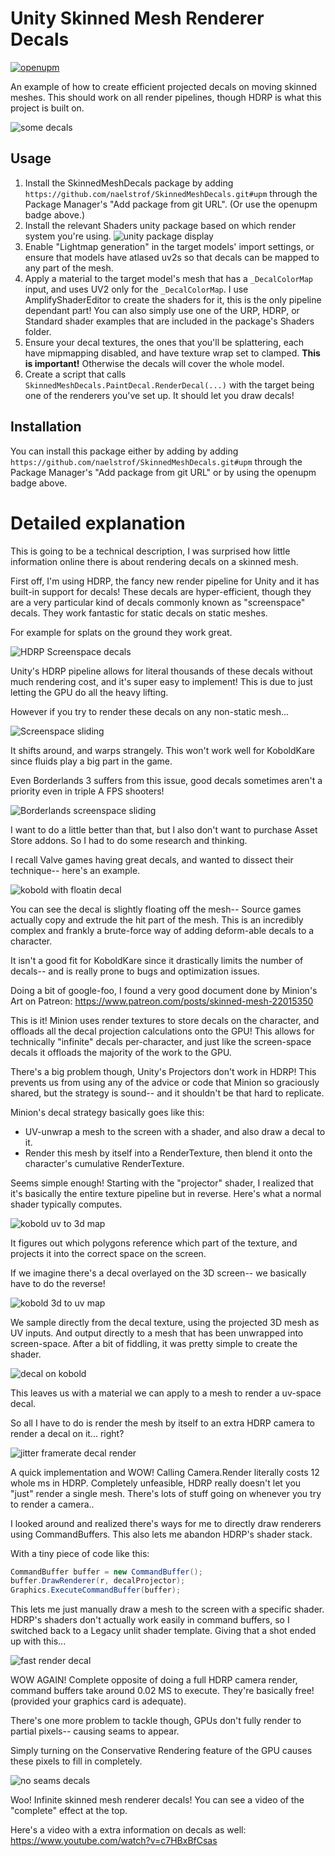 # Unity Skinned Mesh Renderer Decals

[![openupm](https://img.shields.io/npm/v/com.naelstrof.skinnedmeshdecals?label=openupm&registry_uri=https://package.openupm.com)](https://openupm.com/packages/com.naelstrof.skinnedmeshdecals/)

An example of how to create efficient projected decals on moving skinned meshes. This should work on all render pipelines, though HDRP is what this project is built on.

![some decals](showcase.gif)

## Usage

1. Install the SkinnedMeshDecals package by adding `https://github.com/naelstrof/SkinnedMeshDecals.git#upm` through the Package Manager's "Add package from git URL". (Or use the openupm badge above.)
2. Install the relevant Shaders unity package based on which render system you're using.
![unity package display](Unity_NPgh0NGtBN.png)
3. Enable "Lightmap generation" in the target models' import settings, or ensure that models have atlased uv2s so that decals can be mapped to any part of the mesh.
4. Apply a material to the target model's mesh that has a `_DecalColorMap` input, and uses UV2 only for the `_DecalColorMap`. I use AmplifyShaderEditor to create the shaders for it, this is the only pipeline dependant part! You can also simply use one of the URP, HDRP, or Standard shader examples that are included in the package's Shaders folder.
5. Ensure your decal textures, the ones that you'll be splattering, each have mipmapping disabled, and have texture wrap set to clamped. **This is important!** Otherwise the decals will cover the whole model.
6. Create a script that calls `SkinnedMeshDecals.PaintDecal.RenderDecal(...)` with the target being one of the renderers you've set up. It should let you draw decals!

## Installation

You can install this package either by adding by adding `https://github.com/naelstrof/SkinnedMeshDecals.git#upm` through the Package Manager's "Add package from git URL" or by using the openupm badge above.

# Detailed explanation

This is going to be a technical description, I was surprised how little information online there is about rendering decals on a skinned mesh.

First off, I'm using HDRP, the fancy new render pipeline for Unity and it has built-in support for decals! These decals are hyper-efficient, though they are a very particular kind of decals commonly known as "screenspace" decals. They work fantastic for static decals on static meshes.

For example for splats on the ground they work great.

![HDRP Screenspace decals](decaldisplay.png)

Unity's HDRP pipeline allows for literal thousands of these decals without much rendering cost, and it's super easy to implement! This is due to just letting the GPU do all the heavy lifting.

However if you try to render these decals on any non-static mesh...

![Screenspace sliding](screenspaceSliding.gif)

It shifts around, and warps strangely. This won't work well for KoboldKare since fluids play a big part in the game.

Even Borderlands 3 suffers from this issue, good decals sometimes aren't a priority even in triple A FPS shooters!

![Borderlands screenspace sliding](borderlandsSliding.gif)

I want to do a little better than that, but I also don't want to purchase Asset Store addons. So I had to do some research and thinking.

I recall Valve games having great decals, and wanted to dissect their technique-- here's an example.

![kobold with floatin decal](koboldgun.jpg)

You can see the decal is slightly floating off the mesh-- Source games actually copy and extrude the hit part of the mesh. This is an incredibly complex and frankly a brute-force way of adding deform-able decals to a character. 

It isn't a good fit for KoboldKare since it drastically limits the number of decals-- and is really prone to bugs and optimization issues.

Doing a bit of google-foo, I found a very good document done by Minion's Art on Patreon: https://www.patreon.com/posts/skinned-mesh-22015350 

This is it! Minion uses render textures to store decals on the character, and offloads all the decal projection calculations onto the GPU! This allows for technically "infinite" decals per-character, and just like the screen-space decals it offloads the majority of the work to the GPU.

There's a big problem though, Unity's Projectors don't work in HDRP! This prevents us from using any of the advice or code that Minion so graciously shared, but the strategy is sound-- and it shouldn't be that hard to replicate.

Minion's decal strategy basically goes like this:

* UV-unwrap a mesh to the screen with a shader, and also draw a decal to it.
* Render this mesh by itself into a RenderTexture, then blend it onto the character's cumulative RenderTexture.

Seems simple enough! Starting with the "projector" shader, I realized that it's basically the entire texture pipeline but in reverse. Here's what a normal shader typically computes.

![kobold uv to 3d map](uv_samples.jpg)

It figures out which polygons reference which part of the texture, and projects it into the correct space on the screen.

If we imagine there's a decal overlayed on the 3D screen-- we basically have to do the reverse!

![kobold 3d to uv map](uv_samples_reverse.jpg)

We sample directly from the decal texture, using the projected 3D mesh as UV inputs. And output directly to a mesh that has been unwrapped into screen-space. After a bit of fiddling, it was pretty simple to create the shader.

![decal on kobold](decalUnwrap.gif)

This leaves us with a material we can apply to a mesh to render a uv-space decal.

So all I have to do is render the mesh by itself to an extra HDRP camera to render a decal on it... right?

![jitter framerate decal render](aghhh.jpg)

A quick implementation and WOW! Calling Camera.Render literally costs 12 whole ms in HDRP. Completely unfeasible, HDRP really doesn't let you "just" render a single mesh. There's lots of stuff going on whenever you try to render a camera..

I looked around and realized there's ways for me to directly draw renderers using CommandBuffers. This also lets me abandon HDRP's shader stack.

With a tiny piece of code like this:

```c#
CommandBuffer buffer = new CommandBuffer();
buffer.DrawRenderer(r, decalProjector);
Graphics.ExecuteCommandBuffer(buffer);
```

This lets me just manually draw a mesh to the screen with a specific shader. HDRP's shaders don't actually work easily in command buffers, so I switched back to a Legacy unlit shader template. Giving that a shot ended up with this...

![fast render decal](commandbuffer.jpg)

WOW AGAIN! Complete opposite of doing a full HDRP camera render, command buffers take around 0.02 MS to execute. They're basically free! (provided your graphics card is adequate).

There's one more problem to tackle though, GPUs don't fully render to partial pixels-- causing seams to appear.

Simply turning on the Conservative Rendering feature of the GPU causes these pixels to fill in completely.

![no seams decals](no_seams.jpg)

Woo! Infinite skinned mesh renderer decals! You can see a video of the "complete" effect at the top.

Here's a video with a extra information on decals as well: https://www.youtube.com/watch?v=c7HBxBfCsas